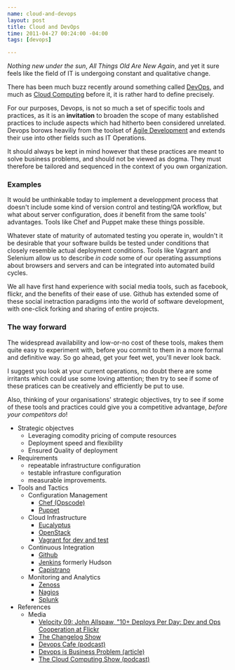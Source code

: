 ```yaml
--- 
name: cloud-and-devops
layout: post
title: Cloud and DevOps
time: 2011-04-27 00:24:00 -04:00
tags: [devops]

---
```


*Nothing new under the sun*, *All Things Old Are New Again*, and yet it sure feels like the field
of IT is undergoing constant and qualitative change.

There has been much buzz recently around something called [DevOps](http://en.wikipedia.org/wiki/DevOps), and much as [Cloud Computing](http://en.wikipedia.org/wiki/Cloud_computing) before it,
it is rather hard to define precisely.

For our purposes, Devops, is not so much a set of specific tools and practices, as it is an **invitation** to broaden the scope of many established practices to include aspects which had hitherto been considered unrelated. Devops borows heaviliy from the toolset of [Agile Development](http://en.wikipedia.org/wiki/Agile_software_development) and extends their use into other fields such as IT Operations.

It should always be kept in mind however that these practices are meant to solve business problems, and should not be viewed as dogma. They must therefore be tailored and sequenced
in the context of you own organization.

### Examples
It would be unthinkable today to implement a developpment process that doesn't include
some kind of version control and testing/QA workflow, but what about server configuration, does *it* benefit from the same tools' advantages. Tools like Chef and Puppet make these things possible.

Whatever state of maturity of automated testing you operate in, wouldn't it be desirable that 
your software builds be tested under conditions that closely resemble actual deployment conditions. Tools like Vagrant and Selenium allow us to describe *in code* some of our operating assumptions about browsers and servers and can be integrated into automated build cycles.

We all have first hand experience with social media tools, such as facebook, flickr, and the benefits of their ease of use. Github has extended some of these social inetraction paradigms into the world of software development, with one-click forking and sharing of entire projects.

### The way forward

The widespread availability and low-or-no cost of these tools, makes them quite easy to experiment with, before you commit to them in a more formal and definitive way. So go ahead, get your feet wet, you'll never look back.

I suggest you look at your current operations, no doubt there are some irritants which could use some loving attention; then try to see if some of these pratices can be creatively and efficiently be put to use.

Also, thinking of your organisations' strategic objectives, try to see if some of these tools and practices could give you a competitive advantage, *before your competitors do*!

* Strategic objectves
    * Leveraging comodity pricing of compute resources
    * Deployment speed and flexibility
    * Ensured Quality of deployment
* Requirements
    * repeatable infrastructure configuration
    * testable infrasture configuration
    * measurable improvements.
* Tools and Tactics
    * Configuration Management
        * [Chef (Opscode)](http://www.opscode.com/)
        * [Puppet](http://www.puppetlabs.com/)
    * Cloud Infrastructure
        * [Eucalyptus](http://www.eucalyptus.com/)
        * [OpenStack](http://www.openstack.org/)
        * [Vagrant for dev and test](http://vagrantup.com/)
    * Continuous Integration
        * [Github](http://github.com/)
        * [Jenkins](http://jenkins-ci.org/) formerly Hudson
        * [Capistrano](https://github.com/capistrano/capistrano/wiki)
    * Monitoring and Analytics
        * [Zenoss](http://www.zenoss.com/)
        * [Nagios](http://www.nagios.org/)
        * [Splunk](http://www.splunk.com/)
* References
    * Media
        * [Velocity 09: John Allspaw, "10+ Deploys Per Day: Dev and Ops Cooperation at Flickr](http://velocityconference.blip.tv/file/2284377/)
        * [The Changelog Show](http://changelogshow.com/)
        * [Devops Cafe (podcast)](http://devopscafe.org/)
        * [Devops is Business Problem (article)](http://dev2ops.org/blog/2010/11/7/devops-is-not-a-technology-problem-devops-is-a-business-prob.html)
        * [The Cloud Computing Show (podcast)](http://cloudcomputingshow.blogspot.com/)